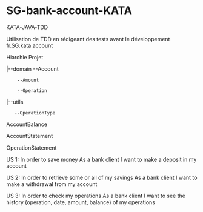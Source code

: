 # SG-bank-account-KATA
KATA-JAVA-TDD

Utilisation de TDD en rédigeant des tests avant le développement
fr.SG.kata.account

Hiarchie Projet

|--domain
        --Account
        
        --Amount
        
        --Operation
        
        
|--utils

       --OperationType
       
       
       
AccountBalance

AccountStatement

OperationStatement

US 1:
In order to save money
As a bank client
I want to make a deposit in my account

US 2:
In order to retrieve some or all of my savings
As a bank client
I want to make a withdrawal from my account

US 3:
In order to check my operations
As a bank client
I want to see the history (operation, date, amount, balance) of my operations
